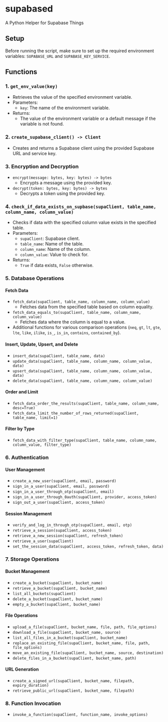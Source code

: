 # supabased
A Python Helper for Supabase Things

Setup
-----

Before running the script, make sure to set up the required environment variables: `SUPABASE_URL` and `SUPABASE_KEY_SERVICE`.

Functions
---------

### 1\. `get_env_value(key)`

*   Retrieves the value of the specified environment variable.
*   Parameters:
    *   `key`: The name of the environment variable.
*   Returns:
    *   The value of the environment variable or a default message if the variable is not found.

### 2\. `create_supabase_client() -> Client`

*   Creates and returns a Supabase client using the provided Supabase URL and service key.

### 3\. Encryption and Decryption

*   `encrypt(message: bytes, key: bytes) -> bytes`
    *   Encrypts a message using the provided key.
*   `decrypt(token: bytes, key: bytes) -> bytes`
    *   Decrypts a token using the provided key.

### 4\. `check_if_data_exists_on_supbase(supaClient, table_name, column_name, column_value)`

*   Checks if data with the specified column value exists in the specified table.
*   Parameters:
    *   `supaClient`: Supabase client.
    *   `table_name`: Name of the table.
    *   `column_name`: Name of the column.
    *   `column_value`: Value to check for.
*   Returns:
    *   `True` if data exists, `False` otherwise.

### 5\. Database Operations

#### Fetch Data

*   `fetch_data(supaClient, table_name, column_name, column_value)`
    *   Fetches data from the specified table based on column equality.
*   `fetch_data_equals_to(supaClient, table_name, column_name, column_value)`
    *   Fetches data where the column is equal to a value.
*   Additional functions for various comparison operations (`neq`, `gt`, `lt`, `gte`, `lte`, `like`, `ilike`, `is_`, `is_in`, `contains`, `contained_by`).

#### Insert, Update, Upsert, and Delete

*   `insert_data(supaClient, table_name, data)`
*   `update_data(supaClient, table_name, column_name, column_value, data)`
*   `upsert_data(supaClient, table_name, column_name, column_value, data)`
*   `delete_data(supaClient, table_name, column_name, column_value)`

#### Order and Limit

*   `fetch_data_order_the_results(supaClient, table_name, column_name, desc=True)`
*   `fetch_data_limit_the_number_of_rows_returned(supaClient, table_name, limit=1)`

#### Filter by Type

*   `fetch_data_with_filter_type(supaClient, table_name, column_name, column_value, filter_type)`

### 6\. Authentication

#### User Management

*   `create_a_new_user(supaClient, email, password)`
*   `sign_in_a_user(supaClient, email, password)`
*   `sign_in_a_user_through_otp(supaClient, email)`
*   `sign_in_a_user_through_0auth(supaClient, provider, access_token)`
*   `sign_out_a_user(supaClient, access_token)`

#### Session Management

*   `verify_and_log_in_through_otp(supaClient, email, otp)`
*   `retrieve_a_session(supaClient, access_token)`
*   `retrieve_a_new_session(supaClient, refresh_token)`
*   `retrieve_a_user(supaClient)`
*   `set_the_session_data(supaClient, access_token, refresh_token, data)`

### 7\. Storage Operations

#### Bucket Management

*   `create_a_bucket(supaClient, bucket_name)`
*   `retrieve_a_bucket(supaClient, bucket_name)`
*   `list_all_buckets(supaClient)`
*   `delete_a_bucket(supaClient, bucket_name)`
*   `empty_a_bucket(supaClient, bucket_name)`

#### File Operations

*   `upload_a_file(supaClient, bucket_name, file, path, file_options)`
*   `download_a_file(supaClient, bucket_name, source)`
*   `list_all_files_in_a_bucket(supaClient, bucket_name)`
*   `replace_an_existing_file(supaClient, bucket_name, file, path, file_options)`
*   `move_an_existing_file(supaClient, bucket_name, source, destination)`
*   `delete_files_in_a_bucket(supaClient, bucket_name, path)`

#### URL Generation

*   `create_a_signed_url(supaClient, bucket_name, filepath, expiry_duration)`
*   `retrieve_public_url(supaClient, bucket_name, filepath)`

### 8\. Function Invocation

*   `invoke_a_function(supaClient, function_name, invoke_options)`
